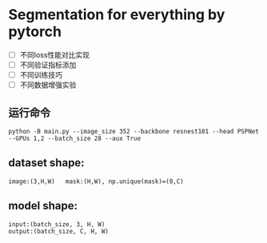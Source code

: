 Segmentation for everything by pytorch
=========

-[ ] 不同loss性能对比实现
-[ ] 不同验证指标添加
-[ ] 不同训练技巧
-[ ] 不同数据增强实验

## 运行命令
```
python -B main.py --image_size 352 --backbone resnest101 --head PSPNet --GPUs 1,2 --batch_size 28 --aux True
```

## dataset shape:
```
image:(3,H,W)   mask:(H,W), np.unique(mask)=(0,C)
```

## model shape:
```
input:(batch_size, 3, H, W)
output:(batch_size, C, H, W)

```